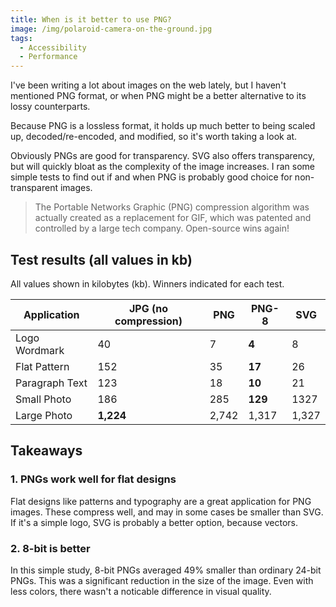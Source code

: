 ```yaml
---
title: When is it better to use PNG?
image: /img/polaroid-camera-on-the-ground.jpg
tags:
  - Accessibility
  - Performance
---
```


I've been writing a lot about images on the web lately, but I haven't mentioned PNG format, or when PNG might be a better alternative to its lossy counterparts.

Because PNG is a lossless format, it holds up much better to being scaled up, decoded/re-encoded, and modified, so it's worth taking a look at.

Obviously PNGs are good for transparency. SVG also offers transparency, but will quickly bloat as the complexity of the image increases. I ran some simple tests to find out if and when PNG is probably good choice for non-transparent images.

> The Portable Networks Graphic (PNG) compression algorithm was actually created as a replacement for GIF, which was patented and controlled by a large tech company. Open-source wins again!

## Test results (all values in kb)

All values shown in kilobytes (kb). Winners indicated for each test.

| Application    | JPG (no compression) | PNG   | PNG-8   | SVG   |
| -------------- | -------------------- | ----- | ------- | ----- |
| Logo Wordmark  | 40                   | 7     | **4**   | 8     |
| Flat Pattern   | 152                  | 35    | **17**  | 26    |
| Paragraph Text | 123                  | 18    | **10**  | 21    |
| Small Photo    | 186                  | 285   | **129** | 1327  |
| Large Photo    | **1,224**            | 2,742 | 1,317   | 1,327 |

## Takeaways

### 1. PNGs work well for flat designs
Flat designs like patterns and typography are a great application for PNG images. These compress well, and may in some cases be smaller than SVG. If it's a simple logo, SVG is probably a better option, because vectors.

### 2. 8-bit is better
In this simple study, 8-bit PNGs averaged 49% smaller than ordinary 24-bit PNGs. This was a significant reduction in the size of the image. Even with less colors, there wasn't a noticable difference in visual quality.